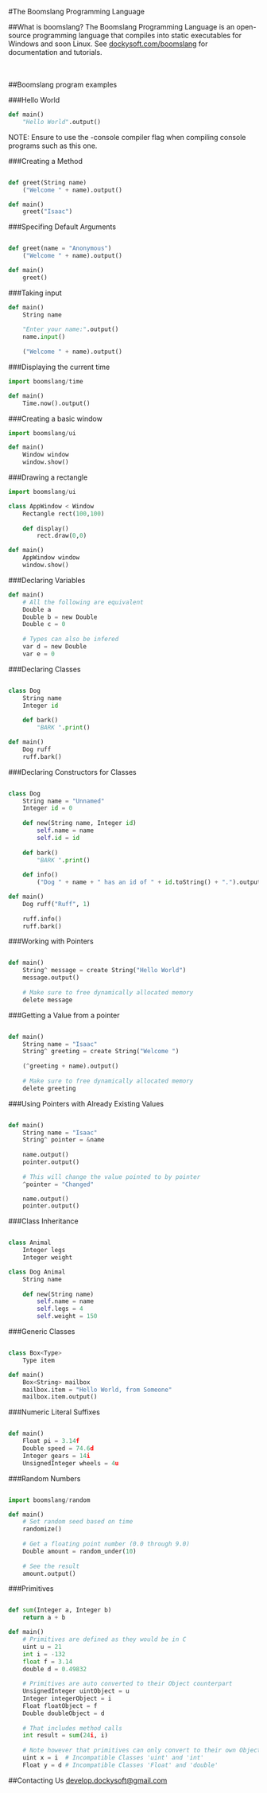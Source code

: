 #The Boomslang Programming Language
<br>

##What is boomslang?
The Boomslang Programming Language is an open-source programming language that compiles into static executables for Windows and soon Linux. See <a href="http://dockysoft.com/boomslang">dockysoft.com/boomslang</a> for documentation and tutorials.
<br><br><br>

##Boomslang program examples

###Hello World
```python
def main()
    "Hello World".output()
```

NOTE: Ensure to use the -console compiler flag when compiling console programs such as this one.

###Creating a Method
```python

def greet(String name)
    ("Welcome " + name).output()

def main()
    greet("Isaac")
```

###Specifing Default Arguments
```python

def greet(name = "Anonymous")
    ("Welcome " + name).output()

def main()
    greet()
```

###Taking input
```python
def main()
    String name
    
    "Enter your name:".output()
    name.input()
    
    ("Welcome " + name).output()
```

###Displaying the current time
```python
import boomslang/time

def main()
    Time.now().output()
```
###Creating a basic window
```python
import boomslang/ui

def main()
    Window window
    window.show()
```
###Drawing a rectangle
```python
import boomslang/ui

class AppWindow < Window
    Rectangle rect(100,100)
    
    def display()
        rect.draw(0,0)

def main()
    AppWindow window
    window.show()
```

###Declaring Variables
```python
def main()
    # All the following are equivalent
    Double a
    Double b = new Double
    Double c = 0
    
    # Types can also be infered
    var d = new Double
    var e = 0
```

###Declaring Classes
```python

class Dog
    String name
    Integer id
    
    def bark()
        "BARK ".print()

def main()
    Dog ruff
    ruff.bark()
```

###Declaring Constructors for Classes
```python

class Dog
    String name = "Unnamed"
    Integer id = 0
    
    def new(String name, Integer id)
        self.name = name
        self.id = id
    
    def bark()
        "BARK ".print()
    
    def info()
        ("Dog " + name + " has an id of " + id.toString() + ".").output()

def main()
    Dog ruff("Ruff", 1)
    
    ruff.info()
    ruff.bark()
```

###Working with Pointers
```python

def main()
    String^ message = create String("Hello World")
    message.output()
    
    # Make sure to free dynamically allocated memory
    delete message
```

###Getting a Value from a pointer
```python

def main()
    String name = "Isaac"
    String^ greeting = create String("Welcome ")
    
    (^greeting + name).output()
    
    # Make sure to free dynamically allocated memory
    delete greeting
```

###Using Pointers with Already Existing Values
```python

def main()
    String name = "Isaac"
    String^ pointer = &name
    
    name.output()
    pointer.output()
    
    # This will change the value pointed to by pointer
    ^pointer = "Changed"

    name.output()
    pointer.output()
```

###Class Inheritance
```python

class Animal
    Integer legs
    Integer weight

class Dog Animal
    String name
    
    def new(String name)
        self.name = name
        self.legs = 4
        self.weight = 150
```

###Generic Classes
```python

class Box<Type>
    Type item

def main()
    Box<String> mailbox
    mailbox.item = "Hello World, from Someone"
    mailbox.item.output()
```

###Numeric Literal Suffixes
```python

def main()
    Float pi = 3.14f
    Double speed = 74.6d
    Integer gears = 14i
    UnsignedInteger wheels = 4u
```

###Random Numbers
```python

import boomslang/random

def main()
    # Set random seed based on time
    randomize()
    
    # Get a floating point number (0.0 through 9.0)
    Double amount = random_under(10)
    
    # See the result
    amount.output()
```

###Primitives
```python

def sum(Integer a, Integer b)
    return a + b

def main()
    # Primitives are defined as they would be in C
    uint u = 21
    int i = -132
    float f = 3.14
    double d = 0.49832
    
    # Primitives are auto converted to their Object counterpart
    UnsignedInteger uintObject = u
    Integer integerObject = i
    Float floatObject = f
    Double doubleObject = d
    
    # That includes method calls
    int result = sum(24i, i)
    
    # Note however that primitives can only convert to their own Object type
    uint x = i  # Incompatible Classes 'uint' and 'int'
    Float y = d # Incompatible Classes 'Float' and 'double'
```

##Contacting Us
develop.dockysoft@gmail.com
